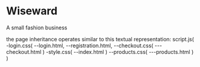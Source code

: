# Wiseward
A small fashion business

the page inheritance operates similar to this textual representation:
script.js(
-login.css(
  --login.html,
  --registration.html,
  --checkout.css(
        ---checkout.html
    )
-style.css(
  --index.html
  )
  --products.css(
  ---products.html
  )
)



